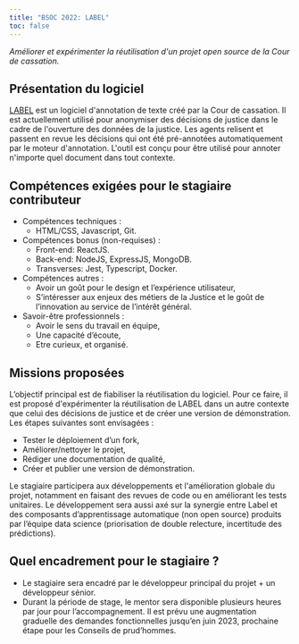 ```yaml
---
title: "BSOC 2022: LABEL"
toc: false
---
```


*Améliorer et expérimenter la réutilisation d'un projet open source de la Cour de cassation.*

## Présentation du logiciel

[LABEL](https://github.com/Cour-de-cassation/label/blob/dev/README.fr.md) est un logiciel d'annotation de texte créé par la Cour de cassation. Il est actuellement utilisé pour anonymiser des décisions de justice dans le cadre de l'ouverture des données de la justice. Les agents relisent et passent en revue les décisions qui ont été pré-annotées automatiquement par le moteur d'annotation. L'outil est conçu pour être utilisé pour annoter n'importe quel document dans tout contexte.

## Compétences exigées pour le stagiaire contributeur

- Compétences techniques : 
  - HTML/CSS, Javascript, Git.
- Compétences bonus (non-requises) : 
  - Front-end: ReactJS.
  - Back-end: NodeJS, ExpressJS, MongoDB.
  - Transverses: Jest, Typescript, Docker.
- Compétences autres : 
  - Avoir un goût pour le design et l’expérience utilisateur,
  - S’intéresser aux enjeux des métiers de la Justice et le goût de l’innovation au service de l’intérêt général.
- Savoir-être professionnels : 
  - Avoir le sens du travail en équipe, 
  - Une capacité d’écoute,
  - Etre curieux, et organisé.

## Missions proposées

L’objectif principal est de fiabiliser la réutilisation du logiciel. Pour ce faire, il est proposé d'expérimenter la réutilisation de LABEL dans un autre contexte que celui des décisions de justice et de créer une version de démonstration. Les étapes suivantes sont envisagées : 

- Tester le déploiement d’un fork,
- Améliorer/nettoyer le projet, 
- Rédiger une documentation de qualité,
- Créer et publier une version de démonstration.

Le stagiaire participera aux développements et l'amélioration globale du projet, notamment en faisant des revues de code ou en améliorant les tests unitaires. Le développement sera aussi axé sur la synergie entre Label et des composants d’apprentissage automatique (non open source) produits par l’équipe data science (priorisation de double relecture, incertitude des prédictions).

## Quel encadrement pour le stagiaire ?

- Le stagiaire sera encadré par le développeur principal du projet + un développeur sénior. 
- Durant la période de stage, le mentor sera disponible plusieurs heures par jour pour l’accompagnement. Il est prévu une augmentation graduelle des demandes fonctionnelles jusqu’en juin 2023, prochaine étape pour les Conseils de prud’hommes.
